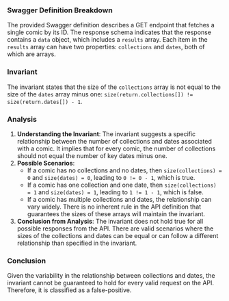 ### Swagger Definition Breakdown
The provided Swagger definition describes a GET endpoint that fetches a single comic by its ID. The response schema indicates that the response contains a `data` object, which includes a `results` array. Each item in the `results` array can have two properties: `collections` and `dates`, both of which are arrays.

### Invariant
The invariant states that the size of the `collections` array is not equal to the size of the `dates` array minus one: `size(return.collections[]) != size(return.dates[]) - 1`. 

### Analysis
1. **Understanding the Invariant**: The invariant suggests a specific relationship between the number of collections and dates associated with a comic. It implies that for every comic, the number of collections should not equal the number of key dates minus one.
2. **Possible Scenarios**: 
   - If a comic has no collections and no dates, then `size(collections) = 0` and `size(dates) = 0`, leading to `0 != 0 - 1`, which is true.
   - If a comic has one collection and one date, then `size(collections) = 1` and `size(dates) = 1`, leading to `1 != 1 - 1`, which is false.
   - If a comic has multiple collections and dates, the relationship can vary widely. There is no inherent rule in the API definition that guarantees the sizes of these arrays will maintain the invariant.
3. **Conclusion from Analysis**: The invariant does not hold true for all possible responses from the API. There are valid scenarios where the sizes of the collections and dates can be equal or can follow a different relationship than specified in the invariant.

### Conclusion
Given the variability in the relationship between collections and dates, the invariant cannot be guaranteed to hold for every valid request on the API. Therefore, it is classified as a false-positive.
